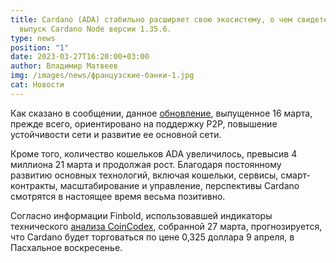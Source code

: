 ```yaml
---
title: Cardano (ADA) стабильно расширяет свою экосистему, о чем свидетельствует
  выпуск Cardano Node версии 1.35.6.
type: news
position: "1"
date: 2023-03-27T16:20:00+03:00
author: Владимир Матвеев
img: /images/news/французские-банки-1.jpg
cat: Новости
---
```

Как сказано в сообщении, данное [обновление](https://finbold.com/key-cardano-upgrade-goes-live-sending-ada-price-soaring/), выпущенное 16 марта, прежде всего, ориентировано на поддержку P2P, повышение устойчивости сети и развитие ее основной сети. 

Кроме того, количество кошельков ADA увеличилось, превысив 4 миллиона 21 марта и продолжая  рост. Благодаря постоянному развитию основных технологий, включая кошельки, сервисы, смарт-контракты, масштабирование и управление, перспективы Cardano смотрятся в настоящее время весьма позитивно. 

Согласно информации Finbold, использовавшей индикаторы технического [анализа CoinCodex](https://finbold.com/guide/technical-analysis/), собранной 27 марта, прогнозируется, что Cardano будет торговаться по цене 0,325 доллара 9 апреля, в Пасхальное воскресенье.